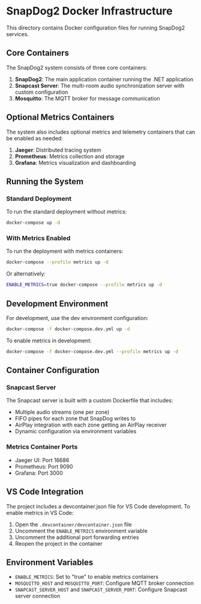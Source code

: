 # SnapDog2 Docker Infrastructure

This directory contains Docker configuration files for running SnapDog2 services.

## Core Containers

The SnapDog2 system consists of three core containers:

1. **SnapDog2**: The main application container running the .NET application
2. **Snapcast Server**: The multi-room audio synchronization server with custom configuration
3. **Mosquitto**: The MQTT broker for message communication

## Optional Metrics Containers

The system also includes optional metrics and telemetry containers that can be enabled as needed:

1. **Jaeger**: Distributed tracing system
2. **Prometheus**: Metrics collection and storage
3. **Grafana**: Metrics visualization and dashboarding

## Running the System

### Standard Deployment

To run the standard deployment without metrics:

```bash
docker-compose up -d
```

### With Metrics Enabled

To run the deployment with metrics containers:

```bash
docker-compose --profile metrics up -d
```

Or alternatively:

```bash
ENABLE_METRICS=true docker-compose --profile metrics up -d
```

## Development Environment

For development, use the dev environment configuration:

```bash
docker-compose -f docker-compose.dev.yml up -d
```

To enable metrics in development:

```bash
docker-compose -f docker-compose.dev.yml --profile metrics up -d
```

## Container Configuration

### Snapcast Server

The Snapcast server is built with a custom Dockerfile that includes:

- Multiple audio streams (one per zone)
- FIFO pipes for each zone that SnapDog writes to
- AirPlay integration with each zone getting an AirPlay receiver
- Dynamic configuration via environment variables

### Metrics Container Ports

- Jaeger UI: Port 16686
- Prometheus: Port 9090
- Grafana: Port 3000

## VS Code Integration

The project includes a devcontainer.json file for VS Code development. To enable metrics in VS Code:

1. Open the `.devcontainer/devcontainer.json` file
2. Uncomment the `ENABLE_METRICS` environment variable
3. Uncomment the additional port forwarding entries
4. Reopen the project in the container

## Environment Variables

- `ENABLE_METRICS`: Set to "true" to enable metrics containers
- `MOSQUITTO_HOST` and `MOSQUITTO_PORT`: Configure MQTT broker connection
- `SNAPCAST_SERVER_HOST` and `SNAPCAST_SERVER_PORT`: Configure Snapcast server connection
